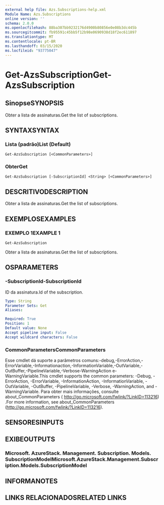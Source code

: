 ```yaml
---
external help file: Azs.Subscriptions-help.xml
Module Name: Azs.Subscriptions
online version: ''
schema: 2.0.0
ms.openlocfilehash: 88ba307bb9232176d4900b80856e0e08b3dc445b
ms.sourcegitcommit: fb95591c45bb5f12b98e0690938d18f2ec611897
ms.translationtype: MT
ms.contentlocale: pt-BR
ms.lasthandoff: 03/15/2020
ms.locfileid: "93775047"
---
```

# <span data-ttu-id="897d6-101">Get-AzsSubscription</span><span class="sxs-lookup"><span data-stu-id="897d6-101">Get-AzsSubscription</span></span>

## <span data-ttu-id="897d6-102">Sinopse</span><span class="sxs-lookup"><span data-stu-id="897d6-102">SYNOPSIS</span></span>
<span data-ttu-id="897d6-103">Obter a lista de assinaturas.</span><span class="sxs-lookup"><span data-stu-id="897d6-103">Get the list of subscriptions.</span></span>

## <span data-ttu-id="897d6-104">SYNTAX</span><span class="sxs-lookup"><span data-stu-id="897d6-104">SYNTAX</span></span>

### <span data-ttu-id="897d6-105">Lista (padrão)</span><span class="sxs-lookup"><span data-stu-id="897d6-105">List (Default)</span></span>
```
Get-AzsSubscription [<CommonParameters>]
```

### <span data-ttu-id="897d6-106">Obter</span><span class="sxs-lookup"><span data-stu-id="897d6-106">Get</span></span>
```
Get-AzsSubscription [-SubscriptionId] <String> [<CommonParameters>]
```

## <span data-ttu-id="897d6-107">DESCRITIVO</span><span class="sxs-lookup"><span data-stu-id="897d6-107">DESCRIPTION</span></span>
<span data-ttu-id="897d6-108">Obter a lista de assinaturas.</span><span class="sxs-lookup"><span data-stu-id="897d6-108">Get the list of subscriptions.</span></span>

## <span data-ttu-id="897d6-109">EXEMPLOS</span><span class="sxs-lookup"><span data-stu-id="897d6-109">EXAMPLES</span></span>

### <span data-ttu-id="897d6-110">EXEMPLO 1</span><span class="sxs-lookup"><span data-stu-id="897d6-110">EXAMPLE 1</span></span>
```
Get-AzsSubscription
```

<span data-ttu-id="897d6-111">Obter a lista de assinaturas.</span><span class="sxs-lookup"><span data-stu-id="897d6-111">Get the list of subscriptions.</span></span>

## <span data-ttu-id="897d6-112">OS</span><span class="sxs-lookup"><span data-stu-id="897d6-112">PARAMETERS</span></span>

### <span data-ttu-id="897d6-113">-SubscriptionId</span><span class="sxs-lookup"><span data-stu-id="897d6-113">-SubscriptionId</span></span>
<span data-ttu-id="897d6-114">ID da assinatura.</span><span class="sxs-lookup"><span data-stu-id="897d6-114">Id of the subscription.</span></span>

```yaml
Type: String
Parameter Sets: Get
Aliases:

Required: True
Position: 1
Default value: None
Accept pipeline input: False
Accept wildcard characters: False
```

### <span data-ttu-id="897d6-115">CommonParameters</span><span class="sxs-lookup"><span data-stu-id="897d6-115">CommonParameters</span></span>
<span data-ttu-id="897d6-116">Esse cmdlet dá suporte a parâmetros comuns:-debug,-ErrorAction,-ErrorVariable,-Informationaction,-InformationVariable,-OutVariable,-OutBuffer,-PipelineVariable,-Verbose-WarningAction e-WarningVariable.</span><span class="sxs-lookup"><span data-stu-id="897d6-116">This cmdlet supports the common parameters: -Debug, -ErrorAction, -ErrorVariable, -InformationAction, -InformationVariable, -OutVariable, -OutBuffer, -PipelineVariable, -Verbose, -WarningAction, and -WarningVariable.</span></span> <span data-ttu-id="897d6-117">Para obter mais informações, consulte about_CommonParameters ( http://go.microsoft.com/fwlink/?LinkID=113216) .</span><span class="sxs-lookup"><span data-stu-id="897d6-117">For more information, see about_CommonParameters (http://go.microsoft.com/fwlink/?LinkID=113216).</span></span>

## <span data-ttu-id="897d6-118">SENSORES</span><span class="sxs-lookup"><span data-stu-id="897d6-118">INPUTS</span></span>

## <span data-ttu-id="897d6-119">EXIBE</span><span class="sxs-lookup"><span data-stu-id="897d6-119">OUTPUTS</span></span>

### <span data-ttu-id="897d6-120">Microsoft. AzureStack. Management. Subscription. Models. SubscriptionModel</span><span class="sxs-lookup"><span data-stu-id="897d6-120">Microsoft.AzureStack.Management.Subscription.Models.SubscriptionModel</span></span>

## <span data-ttu-id="897d6-121">INFORMA</span><span class="sxs-lookup"><span data-stu-id="897d6-121">NOTES</span></span>

## <span data-ttu-id="897d6-122">LINKS RELACIONADOS</span><span class="sxs-lookup"><span data-stu-id="897d6-122">RELATED LINKS</span></span>
